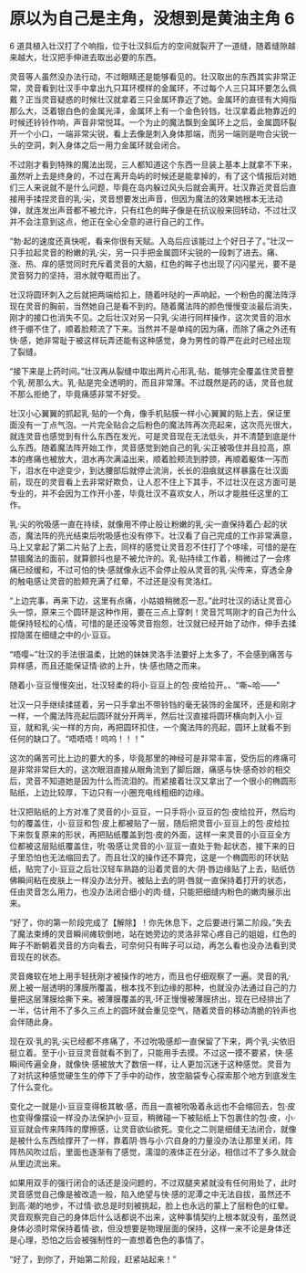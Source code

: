 # 原以为自己是主角，没想到是黄油主角 6

6 道具植入壮汉打了个响指，位于壮汉斜后方的空间就裂开了一道缝，随着缝隙越来越大，壮汉把手伸进去取出必要的东西。

灵音等人虽然没办法行动，不过眼睛还是能够看见的。壮汉取出的东西其实非常正常，灵音看到壮汉手中拿出九只耳环模样的金属环，不过每个人三只耳环要怎么佩戴？正当灵音疑惑的时候壮汉就拿着三只金属环靠近了她。金属环的直径有大拇指那么大，泛着银白色的金属光泽，金属环上有一个金色铃铛，壮汉拿着此物靠近的时候还铃铃作响，声音非常悦耳。一个为止的魔法飘到金属环上之后，金属圆环裂开一个小口，一端非常尖锐，看上去像是刺入身体那端，而另一端则是吻合尖锐一头的空洞，刺入身体之后一用力金属环就会闭合。

不过刚才看到特殊的魔法出现，三人都知道这个东西一旦装上基本上就拿不下来，虽然听上去是终身的，不过在离开岛屿的时候还是能拿掉的，有了这个情报后对她们三人来说就不是什么问题，毕竟在岛内躲过风头后就会离开。壮汉靠近灵音后直接用手揉捏灵音的乳·尖，灵音想要发出声音，但因为魔法的效果她根本无法动弹，就连发出声音都不被允许，只有红色的眸子像是在抗议般来回转动，不过壮汉并不会注意到这点，他正在全心全意的进行自己的工作。

“勃·起的速度还真快呢，看来你很有天赋。入岛后应该能过上个好日子了。”壮汉一只手拉起灵音的粉嫩的乳·尖，另一只手把金属圆环尖锐的一段刺了进去。痛、涨、热、痒的感觉同时充斥着灵音的大脑，红色的眸子也出现了闪闪星光，要不是灵音努力的坚持，泪水就夺眶而出了。

壮汉将圆环刺入之后就把两端给扣上，随着咔哒的一声响起，一个粉色的魔法阵浮现在灵音的胸前，当然她自己是看不到的。随着魔法阵的颜色慢慢变淡最后消失，刚才的接口也消失不见。之后壮汉对另一只乳·尖进行同样操作，这次灵音的泪水终于绷不住了，顺着脸颊流了下来。当然并不是单纯的因为痛，而除了痛之外还有快·感，她非常耻于被这样玩弄还能有这种感觉，身为男性的尊严在此时已经出现了裂缝。

“接下来是上药时间。”壮汉再从裂缝中取出两片心形乳·贴，能够完全覆盖住灵音整个乳·房那么大。乳·贴是完全透明的，而且非常薄。不过既然是药的话，灵音也就不那么拒绝了，毕竟痛感非常不好受。

壮汉小心翼翼的抓起乳·贴的一个角，像手机贴膜一样小心翼翼的贴上去，保证里面没有一丁点气泡。一片完全贴合之后粉色的魔法阵再次亮起来，这次亮光很大，就连灵音也感觉到有什么东西在发光，可是灵音现在无法低头，并不清楚到底是什么东西。随着魔法阵开始工作，灵音感觉到她自己的乳·尖正被吸住并且拉高，原本的疼痛也被放大，泪水再次满溢出来，顺着脸颊流到脖颈，再顺着躯体一泻而下，泪水在中途变少，到达腰部后就停止流淌，长长的泪痕就这样暴露在壮汉面前，现在的灵音看上去非常好欺负，让人忍不住上下其手，不过壮汉在这方面可是专业的，并不会因为工作开小差，毕竟壮汉不喜欢女人，所以才能胜任这里的工作。

乳·尖的吮吸感一直在持续，就像用不停止般让粉嫩的乳·尖一直保持着凸·起的状态，魔法阵的亮光结束后吮吸感也没有停下。壮汉看了自己完成的工作非常满意，马上又拿起了第二片贴了上去，同样的感觉让灵音忍不住打了个哆嗦，可惜的是在禁锢魔法的面前，就算颤抖也是不被允许的。乳·贴持续工作着，稍微过了一会疼痛已经缓和，不过可怕的快·感就像永远不会停止般从灵音的乳·尖传来，穿透全身的触电感让灵音的脸颊充满了红晕，不过还是没有灵洛红。

“上边完事，再来下边，这里有点痛，小姑娘稍微忍一忍。”此时壮汉的话让灵音心头一惊，原来三个圆环是这种作用，要在三点上穿刺！灵音咒骂刚才的自己为什么能保持轻松的心情，可惜的是还没等灵音抱怨，壮汉就已经开始了动作，伸手去揉捏隐匿在细缝之中的小·豆豆。

“唔嘤~”壮汉的手法很温柔，比她的妹妹灵洛手法要好上太多了，不会感到痛苦与异样感，而且还能保证情·欲的上升，快·感也随之而来。

随着小·豆豆慢慢突出，壮汉轻柔的将小·豆豆上的包·皮给拉开。、“嘶~哈——”

壮汉一只手继续揉搓着，另一只手拿出不带铃铛的毫无装饰的金属环，还是和刚才一样，一个魔法阵亮起后圆环就分开两半，然后壮汉直接将圆环横向刺入小·豆豆，就和乳·尖一样的方向，再把圆环扣住，一个魔法阵的亮起，圆环上就看不到任何的缺口了。“唔唔唔！呜呜！！！”

这次的痛苦可比上边的要大的多，毕竟那里的神经可是非常丰富，受伤后的疼痛可是非常非常巨大的，这次眼泪直接从眼角流到了脚后跟，痛感与快·感奇妙的相交后，灵音不知道她是因为什么而流泪的。而紧接着壮汉又拿出了一个很小的椭圆形贴纸，上边比较厚，下边只有一小圈充电线粗细的边缘。

壮汉把贴纸的上方对准了灵音的小·豆豆，一只手将小·豆豆的包·皮给拉开，然后均匀的覆盖住，小·豆豆和包·皮上都被贴了一层，随后把灵音小·豆豆上的包·皮给拉下来恢复原来的形状，再把贴纸覆盖到包·皮的外面，这样一来灵音的小豆豆全方位都被这层贴纸覆盖住，吮·吸感让灵音的小·豆豆一直处于勃·起状态，接下来的日子里恐怕也无法缩回去了。而且壮汉的操作还不算完，这是一个椭圆形的环状贴纸，贴完了小·豆豆之后壮汉轻车熟路的沿着灵音的大·阴·唇边缘贴了上去，贴纸仿佛瞬间粘在皮肤上一样没办法分开。被贴上去的阴·唇就一直保持着打开的状态，任由灵音怎么用力，也没办法闭合细小的肉·缝，只能把细缝内粉色的嫩肉展示出来。

“好了，你的第一阶段完成了【解除】！你先休息下，之后要进行第二阶段。”失去了魔法束缚的灵音瞬间瘫软倒地，站在她旁边的灵洛非常心疼自己的姐姐，红色的眸子不断朝着灵音的方向看去，可奈何只有眸子可以动，再怎么看也没办法看到灵音现在的状态。

灵音瘫软在地上用手轻抚刚才被操作的地方，而且也仔细观察了一遍。灵音的乳·房上被一层透明的薄膜所覆盖，根本找不到边缘的那种，也就没办法通过自己的力量把这层薄膜给撕下来。被薄膜覆盖的乳·环正慢慢被薄膜挤出，现在已经排出了一半，估计用不了多久三点上的圆环就会重见空气，随着灵音的移动清脆的铃声也会伴随此身。

现在双·乳的乳·尖已经都不疼痛了，不过吮吸感却一直保留了下来，两个乳·尖依旧挺立着。至于小·豆豆灵音就看不到了，只能用手去摸。不过这一摸不要紧，快·感瞬间传遍全身，就像快·感被放大了数倍一样，让人更加沉迷于这种感觉。灵音为了对抗这种感觉硬生生的停下了手中的动作，放空脑袋专心探索那个地方到底发生了什么变化。

变化之一就是小·豆豆变得极其敏·感，而且一直被吮吸着永远也不会缩回去，包·皮也变得像摆设一样没办法保护小·豆豆，稍微碰一下被贴纸上下包裹住的包·皮，小·豆豆就会传来阵阵的摩擦感，让灵音欲仙欲死。变化之二则是细缝无法闭合，就像是被什么东西给撑开了一样，靠着阴·唇与小·穴自身的力量没办法让那里关闭，阵阵热风吹过后，里面也逐渐有了感觉，濡湿的液体正在分泌，相信过不了多久就会从里边流出来。

如果用双手的强行闭合的话还是没问题的，不过双腿夹紧就没有任何用处了，此时灵音感觉自己像是被改造一般，陷入绝望与快·感的泥潭之中无法自拔，虽然还不到高·潮的地步，不过情·欲总是时刻被挑起，脸上也永远的蒙上了层粉色的红晕。灵音观察完自己的身体后什么话都说不出来，这种事情契约上根本就没有，虽然说身体必须时常保持着情·欲，但没想要是物理层面的保持，这样一来不论是身体还是心理，恐怕之后会被强制性的一直想着色色的事情了。

“好了，到你了，开始第二阶段，赶紧站起来！”